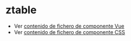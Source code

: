 # ztable

 - Ver [contenido de fichero de componente Vue](./ztable.vue)
 - Ver [contenido de fichero de componente CSS](./ztable.css)
